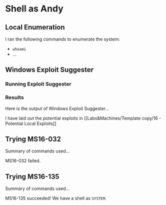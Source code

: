 # Shell as Andy

## Local Enumeration

I ran the following commands to enumerate the system:
- `whoami`
- ...

## Windows Exploit Suggester

### Running Exploit Suggester

### Results

Here is the output of Windows Exploit Suggester...

I have laid out the potential exploits in [[Labs&Machines/Template copy/16 - Potential Local Exploits]]

## Trying MS16-032

Summary of commands used...

MS16-032 failed.

## Trying MS16-135

Summary of commands used...

MS16-135 succeeded! We have a shell as `SYSTEM`.